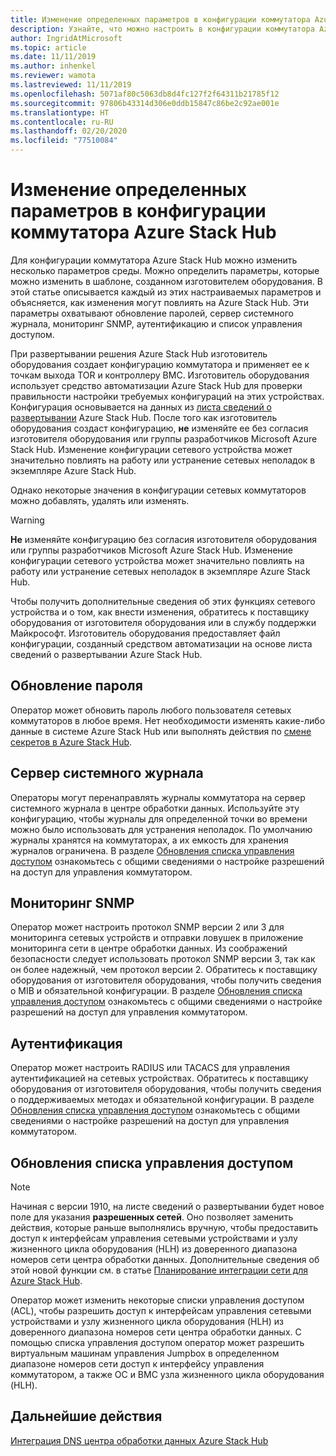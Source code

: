 ```yaml
---
title: Изменение определенных параметров в конфигурации коммутатора Azure Stack Hub
description: Узнайте, что можно настроить в конфигурации коммутатора Azure Stack Hub. После того как изготовитель оборудования создаст конфигурацию, не изменяйте ее без согласия изготовителя оборудования или группы разработчиков Microsoft Azure Stack Hub.
author: IngridAtMicrosoft
ms.topic: article
ms.date: 11/11/2019
ms.author: inhenkel
ms.reviewer: wamota
ms.lastreviewed: 11/11/2019
ms.openlocfilehash: 5071af80c5063db8d4fc127f2f64311b21785f12
ms.sourcegitcommit: 97806b43314d306e0ddb15847c86be2c92ae001e
ms.translationtype: HT
ms.contentlocale: ru-RU
ms.lasthandoff: 02/20/2020
ms.locfileid: "77510084"
---
```

#  <a name="modify-specific-settings-on-your-azure-stack-hub-switch-configuration"></a>Изменение определенных параметров в конфигурации коммутатора Azure Stack Hub

Для конфигурации коммутатора Azure Stack Hub можно изменить несколько параметров среды. Можно определить параметры, которые можно изменить в шаблоне, созданном изготовителем оборудования. В этой статье описывается каждый из этих настраиваемых параметров и объясняется, как изменения могут повлиять на Azure Stack Hub. Эти параметры охватывают обновление паролей, сервер системного журнала, мониторинг SNMP, аутентификацию и список управления доступом. 

При развертывании решения Azure Stack Hub изготовитель оборудования создает конфигурацию коммутатора и применяет ее к точкам выхода TOR и контроллеру BMC. Изготовитель оборудования использует средство автоматизации Azure Stack Hub для проверки правильности настройки требуемых конфигураций на этих устройствах. Конфигурация основывается на данных из [листа сведений о развертывании](azure-stack-deployment-worksheet.md) Azure Stack Hub. После того как изготовитель оборудования создаст конфигурацию, **не** изменяйте ее без согласия изготовителя оборудования или группы разработчиков Microsoft Azure Stack Hub. Изменение конфигурации сетевого устройства может значительно повлиять на работу или устранение сетевых неполадок в экземпляре Azure Stack Hub.

Однако некоторые значения в конфигурации сетевых коммутаторов можно добавлять, удалять или изменять.

>[!Warning]  
> **Не** изменяйте конфигурацию без согласия изготовителя оборудования или группы разработчиков Microsoft Azure Stack Hub. Изменение конфигурации сетевого устройства может значительно повлиять на работу или устранение сетевых неполадок в экземпляре Azure Stack Hub.
>
> Чтобы получить дополнительные сведения об этих функциях сетевого устройства и о том, как внести изменения, обратитесь к поставщику оборудования от изготовителя оборудования или в службу поддержки Майкрософт. Изготовитель оборудования предоставляет файл конфигурации, созданный средством автоматизации на основе листа сведений о развертывании Azure Stack Hub. 

## <a name="password-update"></a>Обновление пароля

Оператор может обновить пароль любого пользователя сетевых коммутаторов в любое время. Нет необходимости изменять какие-либо данные в системе Azure Stack Hub или выполнять действия по [смене секретов в Azure Stack Hub](azure-stack-rotate-secrets.md).

## <a name="syslog-server"></a>Сервер системного журнала

Операторы могут перенаправлять журналы коммутатора на сервер системного журнала в центре обработки данных. Используйте эту конфигурацию, чтобы журналы для определенной точки во времени можно было использовать для устранения неполадок. По умолчанию журналы хранятся на коммутаторах, а их емкость для хранения журналов ограничена. В разделе [Обновления списка управления доступом](#access-control-list-updates) ознакомьтесь с общими сведениями о настройке разрешений на доступ для управления коммутатором.

## <a name="snmp-monitoring"></a>Мониторинг SNMP

Оператор может настроить протокол SNMP версии 2 или 3 для мониторинга сетевых устройств и отправки ловушек в приложение мониторинга сети в центре обработки данных. Из соображений безопасности следует использовать протокол SNMP версии 3, так как он более надежный, чем протокол версии 2. Обратитесь к поставщику оборудования от изготовителя оборудования, чтобы получить сведения о MIB и обязательной конфигурации. В разделе [Обновления списка управления доступом](#access-control-list-updates) ознакомьтесь с общими сведениями о настройке разрешений на доступ для управления коммутатором.

## <a name="authentication"></a>Аутентификация

Оператор может настроить RADIUS или TACACS для управления аутентификацией на сетевых устройствах. Обратитесь к поставщику оборудования от изготовителя оборудования, чтобы получить сведения о поддерживаемых методах и обязательной конфигурации.  В разделе [Обновления списка управления доступом](#access-control-list-updates) ознакомьтесь с общими сведениями о настройке разрешений на доступ для управления коммутатором.

## <a name="access-control-list-updates"></a>Обновления списка управления доступом

> [!NOTE]
> Начиная с версии 1910, на листе сведений о развертывании будет новое поле для указания **разрешенных сетей**. Оно позволяет заменить действия, которые раньше выполнялись вручную, чтобы предоставить доступ к интерфейсам управления сетевыми устройствами и узлу жизненного цикла оборудования (HLH) из доверенного диапазона номеров сети центра обработки данных. Дополнительные сведения об этой новой функции см. в статье [Планирование интеграции сети для Azure Stack Hub](azure-stack-network.md#permitted-networks).

Оператор может изменить некоторые списки управления доступом (ACL), чтобы разрешить доступ к интерфейсам управления сетевыми устройствами и узлу жизненного цикла оборудования (HLH) из доверенного диапазона номеров сети центра обработки данных. С помощью списка управления доступом оператор может разрешить виртуальным машинам управления Jumpbox в определенном диапазоне номеров сети доступ к интерфейсу управления коммутатором, а также ОС и BMC узла жизненного цикла оборудования (HLH).

## <a name="next-steps"></a>Дальнейшие действия

[Интеграция DNS центра обработки данных Azure Stack Hub](azure-stack-integrate-dns.md)
